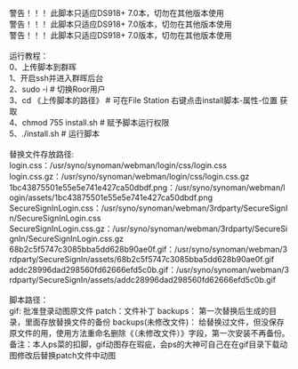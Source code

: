 警告！！！ 此脚本只适应DS918+ 7.0本，切勿在其他版本使用 <br>
警告！！！ 此脚本只适应DS918+ 7.0版本，切勿在其他版本使用 <br>
警告！！！ 此脚本只适应DS918+ 7.0版本，切勿在其他版本使用 <br>
<br>
运行教程：<br>
    0、上传脚本到群晖 <br>
    1、开启ssh并进入群晖后台 <br>
    2、sudo -i  # 切换Roor用户 <br>
    3、cd 《上传脚本的路径》 # 可在File Station 右键点击install脚本-属性-位置 获取 <br>
    4、chmod 755 install.sh # 赋予脚本运行权限 <br>
    5、./install.sh # 运行脚本 <br>
<br>
替换文件存放路径: <br>
    login.css：/usr/syno/synoman/webman/login/css/login.css <br>
    login.css.gz：/usr/syno/synoman/webman/login/css/login.css.gz <br>
    1bc43875501e55e5e741e427ca50dbdf.png：/usr/syno/synoman/webman/login/assets/1bc43875501e55e5e741e427ca50dbdf.png <br>
    SecureSignInLogin.css：/usr/syno/synoman/webman/3rdparty/SecureSignIn/SecureSignInLogin.css <br>
    SecureSignInLogin.css.gz：/usr/syno/synoman/webman/3rdparty/SecureSignIn/SecureSignInLogin.css.gz <br>
    68b2c5f5747c3085bba5dd628b90ae0f.gif：/usr/syno/synoman/webman/3rdparty/SecureSignIn/assets/68b2c5f5747c3085bba5dd628b90ae0f.gif  <br>
    addc28996dad298560fd62666efd5c0b.gif：/usr/syno/synoman/webman/3rdparty/SecureSignIn/assets/addc28996dad298560fd62666efd5c0b.gif <br>
<br>
脚本路径：<br>
    gif: 批准登录动图原文件
    patch：文件补丁
    backups： 第一次替换后生成的目录，里面存放替换文件的备份
    backups(未修改文件)： 给替换过文件，但没保存原文件的用，使用方法重命名删除《（未修改文件）》字段，第一次安装不再备份。
<br>
备注：本人ps菜的扣脚，gif动图存在瑕疵，会ps的大神可自己在在gif目录下载动图修改后替换patch文件中动图